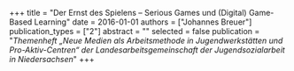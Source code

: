 +++
title = "Der Ernst des Spielens – Serious Games und (Digital) Game-Based Learning"
date = 2016-01-01
authors = ["Johannes Breuer"]
publication_types = ["2"]
abstract = ""
selected = false
publication = "*Themenheft „Neue Medien als Arbeitsmethode in Jugendwerkstätten und Pro-Aktiv-Centren“ der Landesarbeitsgemeinschaft der Jugendsozialarbeit in Niedersachsen*"
+++

